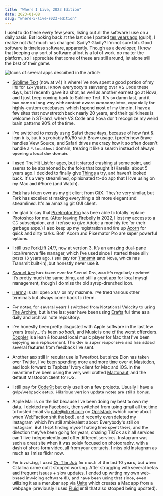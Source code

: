 ```yaml
---
title: "Where I Live, 2023 Edition"
date: 2023-01-08
slug: "where-i-live-2023-edition"
---
```


I used to do these every few years, listing out all the software I use on a daily basis. But looking back at the last one I posted [ten years ago](https://blog.clixel.com/posts/where-i-live-2013-edition/) (gulp!), I realize not *that* much has changed. Sadly? Gladly? I'm not sure tbh. Good software is timeless software, apparently. Though as a developer, I know that keeping any sort of software afloat is a lot of work, no matter the platform, so I appreciate that some of these are still around, let alone still the best of their game.

![Icons of several apps described in the article](/images/where-i-live-2023.png)

- [Sublime Text](https://www.sublimetext.com) (now at v4) is where I’ve now spent a good portion of my life for 12+ years. I know everybody's salivating over VS Code these days, but I recently gave it a shot, as well as another earnest go at Nova, and I just keep coming back to Sublime Text. It's so damn fast, and it has come a long way with context-aware autocompletes, especially for highly-custom codebases, which I spend most of my time in. I have a few sites that now stretch back nearly 20 years, and their quirkiness is welcome in ST-land, where VS Code and Nova don't recognize my weird brain patterns 90% of the time.</li>

- I've switched to mostly using Safari these days, because of how fast & lean it is, but it's probably 50/50 with Brave usage. I prefer how Brave handles View Source, and Safari drives me crazy how it so often doesn't handle a `*.localhost` domain, treating it like a search instead of always opening a local dev domain.

- I used The Hit List for ages, but it started crashing at some point, and seems to be abandoned by the folks that bought it (Karelia) about 5 years ago. I decided to finally give [Things](https://culturedcode.com/things/) a try, and haven't looked back. It's a very streamlined, opinionated to-do app that I love using on my Mac and iPhone (and Watch).

- [Fork](https://git-fork.com) has taken over as my git client from GitX. They're very similar, but Fork has excelled at making everything a bit more elegant and streamlined. It's an amazing git GUI client.

- I'm glad to say that [Pixelmator Pro](https://www.pixelmator.com/pro/) has been able to totally replace Photoshop for me. (After leaving Firebelly in 2022, I lost my access to a CC subscription, and I refuse to give Adobe a monthly fee for their garbage apps.) I also keep up my registration and fire up <a href="https://flyingmeat.com/acorn/">Acorn</a> for quick and dirty tasks. Both Acorn and Pixelmator Pro are super powerful options.

- I still use [ForkLift](https://www.binarynights.com) 24/7, now at version 3. It's an amazing dual-pane local/remove file manager, which I've used since I started these silly posts 13 years ago. I still pay for [Transmit](https://panic.com/transmit/) (and Nova, which has Transmit built-in), but honestly never use it.

- [Sequel Ace](https://sequel-ace.com) has taken over for Sequel Pro, was it's regularly updated. It's pretty much the same thing, and still a great app for local mysql management, though I do miss the old syrup-drenched icon.

- [iTerm2](https://iterm2.com) is still open 24/7 on my machine. I've tried various other terminals but always come back to iTerm.

- For notes, for several years I switched from Notational Velocity to using [The Archive](https://zettelkasten.de/the-archive/), but in the last year have been using [Drafts](https://getdrafts.com) full time as a daily and archival note repository.

- I've honestly been pretty disgusted with Apple software in the last few years (really...it's been *so bad*), and Music is one of the worst offenders. [Doppler](https://brushedtype.co/doppler/) is a lean & focused local music player for Mac that I've been enjoying as a replacement. The dev is super responsive and has added several features from feedback I've sent.

- Another app still in regular use is [Tweetbot](https://tapbots.com/tweetbot/mac/), but since Elon has taken over Twitter, I've been spending more and more time over at [Mastodon](https://mastodon.art/@natebeaty), and look forward to Tapbots' Ivory client for Mac and iOS. In the meantime I've been using the very well crafted [Mastonaut](https://mastonaut.app), and the default Mastodon client for iOS.

- I still pay for [CodeKit](https://codekitapp.com) but only use it on a few projects. Usually I have a gulp/webpack setup. Hilarious version update notes are still a bonus.

- Apple Mail is on the list because I've been doing my best to own my data. I deleted my Facebook, then switched from using gmail all the time to hosted email via nate@clixel.com on [Opalstack](https://brushedtype.co/doppler/) (which came about when WebFaction shit the bed), and recently even deleted my Instagram, which I'm still ambivalent about. Everybody's still on Instagram! But I kept finding myself hating time spent there, and the direction they've been going for years, chasing TikTok as if all services can't live independently and offer different services. Instagram was such a great site when it was solely focused on photography, with a dash of short-form video, all from your contacts. I miss old Instagram as much as I miss flickr now.

- For invoicing, I used [On The Job](https://stuntsoftware.com/onthejob/) for much of the last 10 years, but when Catalina came out it stopped working. After struggling with several betas and frequent issues + slow updates, I ended up writing my own web-based invoicing software (!!), and have been using that since, even utilizing it as a menubar app via [Unite](https://www.bzgapps.com/unite) which creates a Mac app from a webpage (previously I used [Fluid](https://fluidapp.com) until that also stopped being updated).

